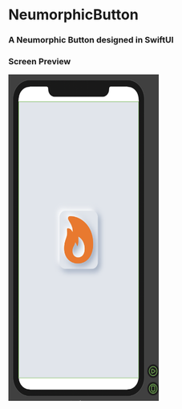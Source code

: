 # NeumorphicButton

### A Neumorphic Button designed in SwiftUI

### Screen Preview

<img src="./screenshot/preview.png" width="300" height="650">

